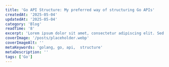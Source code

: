 ```yaml
---
title: 'Go API Structure: My preferred way of structuring Go APIs'
createdAt: '2025-05-04'
updatedAt: '2025-05-04'
category: 'Blog'
readTime: '8'
excerpt: 'Lorem ipsum dolor sit amet, consectetur adipiscing elit. Sed do eiusmod tempor incididunt ut labore et dolore magna aliqua.'
coverImage: '/posts/placeholder.webp'
coverImageAlt: ''
metaKeywords: 'golang, go, api,  structure'
metaDescription: ''
tags: ['Go']
---
```

